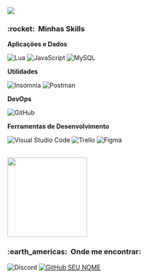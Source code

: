 ![](https://komarev.com/ghpvc/?username=VanessaSwerts&color=006bed)

<h3> :rocket: &nbsp;Minhas Skills </h3>

**Aplicações e Dados**

  ![Lua](https://img.shields.io/badge/-LUA-333333?style=flat&logo=lua)
  ![JavaScript](https://img.shields.io/badge/-JavaScript-333333?style=flat&logo=javascript)
  ![MySQL](https://img.shields.io/badge/-MySQL-333333?style=flat&logo=mysql)
  

**Utilidades**

  ![Insomnia](https://img.shields.io/badge/-Insomnia-333333?style=flat&logo=insomnia)
  ![Postman](https://img.shields.io/badge/-Postman-333333?style=flat&logo=postman)

**DevOps**

  ![GitHub](https://img.shields.io/badge/-GitHub-333333?style=flat&logo=github)

**Ferramentas de Desenvolvimento**

  ![Visual Studio Code](https://img.shields.io/badge/-Visual%20Studio%20Code-333333?style=flat&logo=visual-studio-code&logoColor=007ACC)
  ![Trello](https://img.shields.io/badge/-Trello-333333?style=flat&logo=trello&logoColor=007ACC)
  ![Figma](https://img.shields.io/badge/-Figma-333333?style=flat&logo=figma&logoColor=007ACC)

<br/>

<a href="https://github.com/LucasST-SCR">
  <img height="180em" src="https://github-readme-stats.vercel.app/api?username=LucasST-SCR&theme=dracula&show_icons=true" />
</a>

<br/>

<h3> :earth_americas: &nbsp;Onde me encontrar: </h3> 

![Discord](https://img.shields.io/discord/730446040997691493?color=%238109d6&label=Infinity%20Community)
[![GitHub SEU NOME]( https://img.shields.io/github/followers/VanessaSwerts?label=follow&style=social)](https://github.com/LucasST-SCR)
